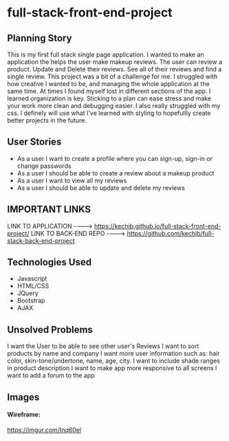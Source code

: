# full-stack-front-end-project

## Planning Story
This is my first full stack single page application. I wanted to make an application the helps the user make makeup reviews. The user can review a product. Update and Delete their reviews. See all of their reviews and find a single review. 
  This project was a bit of a challenge for me. I struggled with how creative I wanted to be, and managing the whole application at the same time. At times I found myself lost in different sections of the app. I learned organization is key. Sticking to a plan can ease stress and make your work more clean and debugging easier. I also really struggled with my css. I definely will use what I've learned with styling to hopefullly create better projects in the future.


## User Stories
- As a user I want to create a  profile where you can sign-up, sign-in or change passwords
- As a user I should be able to create a review about a makeup product
- As a user I want to view all my reviews
- As a user I should be able to update and delete my reviews


## IMPORTANT LINKS
LINK TO APPLICATION ----> https://kechib.github.io/full-stack-front-end-project/
LINK TO BACK-END REPO ----> https://github.com/kechib/full-stack-back-end-project

## Technologies Used
- Javascript
- HTML/CSS
- JQuery
- Bootstrap
- AJAX



## Unsolved Problems
I want the User to be able to see other user's Reviews
I want to sort products by name and company
I want more user information such as: hair color, skin-tone/undertone, name, age, city.
I want to include shade ranges in product description
I want to make app more responsive to all screens
I want to add a forum to the app




## Images


#### Wireframe:
https://imgur.com/Inq60el
